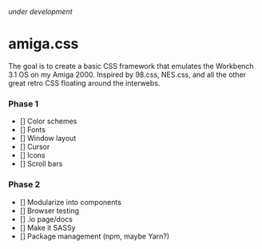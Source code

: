*under development*

# amiga.css
The goal is to create a basic CSS framework that emulates the Workbench 3.1 OS on my Amiga 2000.
Inspired by 98.css, NES.css, and all the other great retro CSS floating around the interwebs.


### Phase 1
- [] Color schemes
- [] Fonts
- [] Window layout
- [] Cursor
- [] Icons
- [] Scroll bars

### Phase 2
- [] Modularize into components
- [] Browser testing
- [] .io page/docs
- [] Make it SASSy
- [] Package management (npm, maybe Yarn?)
